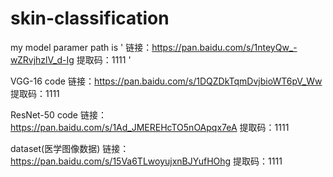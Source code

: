 # skin-classification

my model paramer path is ' 链接：https://pan.baidu.com/s/1nteyQw_-wZRvjhzlV_d-Ig 
提取码：1111 '


VGG-16 code
链接：https://pan.baidu.com/s/1DQZDkTqmDvjbioWT6pV_Ww 
提取码：1111


ResNet-50 code
链接：https://pan.baidu.com/s/1Ad_JMEREHcTO5nOApqx7eA 
提取码：1111

dataset(医学图像数据)
链接：https://pan.baidu.com/s/15Va6TLwoyujxnBJYufHOhg 
提取码：1111
